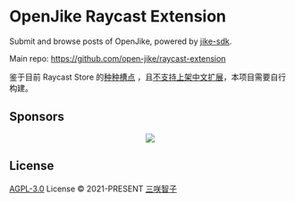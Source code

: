 # OpenJike Raycast Extension

Submit and browse posts of OpenJike, powered by [jike-sdk](https://github.com/open-jike/jike-sdk).

Main repo: https://github.com/open-jike/raycast-extension

鉴于目前 Raycast Store 的[种种槽点](https://twitter.com/sanxiaozhizi/status/1553977488896065536)
，且[不支持上架中文扩展](https://github.com/raycast/extensions/pull/2433#issuecomment-1217498786)，本项目需要自行构建。

## Sponsors

<p align="center">
  <a href="https://cdn.jsdelivr.net/gh/sxzz/sponsors/sponsors.svg">
    <img src='https://cdn.jsdelivr.net/gh/sxzz/sponsors/sponsors.svg'/>
  </a>
</p>

## License

[AGPL-3.0](./LICENSE) License © 2021-PRESENT [三咲智子](https://github.com/sxzz)
